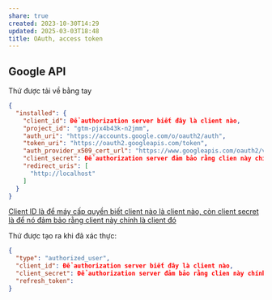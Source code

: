 ```yaml
---
share: true
created: 2023-10-30T14:29
updated: 2025-03-03T18:48
title: OAuth, access token
---
```

## Google API
Thứ được tải về bằng tay
```json
{
  "installed": {
    "client_id": Để authorization server biết đây là client nào,
    "project_id": "gtm-pjx4b43k-n2jmm",
    "auth_uri": "https://accounts.google.com/o/oauth2/auth",
    "token_uri": "https://oauth2.googleapis.com/token",
    "auth_provider_x509_cert_url": "https://www.googleapis.com/oauth2/v1/certs",
    "client_secret": Để authorization server đảm bảo rằng clien này chính là client đó,
    "redirect_uris": [
      "http://localhost"
    ]
  }
}
```
[Client ID là để máy cấp quyền biết client nào là client nào, còn client secret là để nó đảm bảo rằng client này chính là client đó](./X%C3%A1c%20th%E1%BB%B1c,%20c%E1%BA%A5p%20ph%C3%A9p/Client%20ID%20l%C3%A0%20%C4%91%E1%BB%83%20m%C3%A1y%20c%E1%BA%A5p%20quy%E1%BB%81n%20bi%E1%BA%BFt%20client%20n%C3%A0o%20l%C3%A0%20client%20n%C3%A0o,%20c%C3%B2n%20client%20secret%20l%C3%A0%20%C4%91%E1%BB%83%20n%C3%B3%20%C4%91%E1%BA%A3m%20b%E1%BA%A3o%20r%E1%BA%B1ng%20client%20n%C3%A0y%20ch%C3%ADnh%20l%C3%A0%20client%20%C4%91%C3%B3.md)

Thứ được tạo ra khi đã xác thực:
```json
{
  "type": "authorized_user",
  "client_id": Để authorization server biết đây là client nào,
  "client_secret": Để authorization server đảm bảo rằng clien này chính là client đó,
  "refresh_token": 
}
```